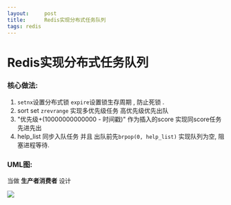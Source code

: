 ```yaml
---
layout:     post
title:      Redis实现分布式任务队列
tags: redis
---
```

# Redis实现分布式任务队列
### 核心做法:
1. `setnx`设置分布式锁 `expire`设置锁生存周期 , 防止死锁 . 
2. sort set  `zrevrange` 实现多优先级任务  高优先级优先出队
3. "优先级+(10000000000000 - 时间戳)"   作为插入的score  实现同score任务先进先出
4. help_list 同步入队任务 并且 出队前先`brpop(0, help_list)` 实现队列为空, 阻塞进程等待. 

### UML图:
当做 **生产者消费者** 设计

 ![](https://ooo.0o0.ooo/2017/06/18/594676a098014.png)